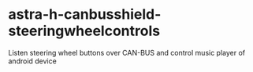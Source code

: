 # astra-h-canbusshield-steeringwheelcontrols
Listen steering wheel buttons over CAN-BUS and control music player of android device
